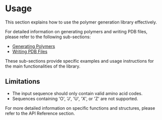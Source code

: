 # Usage

This section explains how to use the polymer generation library effectively.

For detailed information on generating polymers and writing PDB files, please refer to the following sub-sections:

- [Generating Polymers](./usage/generating_polymers.md)
- [Writing PDB Files](./usage/writing_pdb_files.md)

These sub-sections provide specific examples and usage instructions for the main functionalities of the library.

## Limitations

- The input sequence should only contain valid amino acid codes.
- Sequences containing 'O', 'J', 'U', 'X', or 'Z' are not supported.

For more detailed information on specific functions and structures, please refer to the API Reference section.
